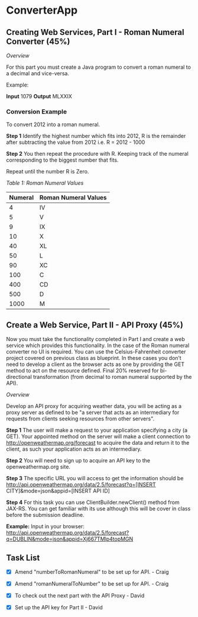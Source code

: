 # ConverterApp
## Creating Web Services, Part I - Roman Numeral Converter (45%)


*Overview*

For this part you must create a Java program to convert a roman numeral to a decimal and vice-versa.

Example:

**Input** 1079
**Output** MLXXIX

### Conversion Example

To convert 2012 into a roman numeral.

**Step 1** Identify the highest number which fits into 2012, R is the remainder after subtracting the value
from 2012 i.e. R = 2012 - 1000

**Step 2** You then repeat the procedure with R. Keeping track of the numeral corresponding to the biggest
number that fits.

Repeat until the number R is Zero.

*Table 1: Roman Numeral Values*

Numeral  | Roman Numeral Values
-------- | -------------
4 		 |   IV
5 		 |	 V
9 		 |	 IX
10 		 |   X
40 		 |	 XL
50 		 |   L
90 		 |	 XC
100 	 |	 C
400 	 |   CD
500 	 |   D
1000	 |   M

## Create a Web Service, Part II - API Proxy (45%)

Now you must take the functionality completed in Part I and create a web service which provides this
functionality. In the case of the Roman numeral converter no UI is required. You can use the
Celsius-Fahrenheit converter project covered on previous class as blueprint. In these cases you don’t
need to develop a client as the browser acts as one by providing the GET method to act on the resource
defined. Final 20% reserved for bi-directional transformation (from decimal to roman numeral supported by the API).

*Overview*

Develop an API proxy for acquiring weather data, you will be acting as a proxy server as defined to be "a
server that acts as an intermediary for requests from clients seeking resources from other servers".

**Step 1** The user will make a request to your application specifying a city (a GET). Your appointed method
on the server will make a client connection to http://openweathermap.org/forecast to acquire the data
and return it to the client, as such your application acts as an intermediary.

**Step 2** You will need to sign up to acquire an API key to the openweathermap.org site.

**Step 3** The specific URL you will access to get the information should be http://api.openweathermap.org/data/2.5/forecast?q=[INSERT CITY]&mode=json&appid=[INSERT API ID]

**Step 4** For this task you can use ClientBuilder.newClient() method from JAX-RS. You can get familiar with
its use although this will be cover in class before the submission deadline.

**Example:**
Input in your browser:
http://api.openweathermap.org/data/2.5/forecast?q=DUBLIN&mode=json&appid=Xj667TMlp4topMGN


## Task List
- [X] Amend "numberToRomanNumeral" to be set up for API. - Craig
- [X] Amend "romanNumeralToNumber" to be set up for API. - Craig
- [X] To check out the next part with the API Proxy - David
- [X] Set up the API key for Part II - David

